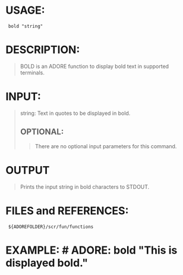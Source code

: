 # USAGE: #
```
 bold "string"
```
# DESCRIPTION: #
> BOLD is an ADORE function to display bold text in supported terminals.
# INPUT: #
> string: Text in quotes to be displayed in bold.
> ## OPTIONAL: ##
> > There are no optional input parameters for this command.
# OUTPUT #

> Prints the input string in bold characters to STDOUT.
# FILES and REFERENCES: #
```
 ${ADOREFOLDER}/scr/fun/functions
```
# EXAMPLE: # ADORE: bold "This is displayed bold." 
```
